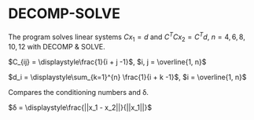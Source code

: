 # DECOMP-SOLVE

The program solves linear systems $Cx_1=d$ and $C^T Cx_2=C^T d$,  $n  =  4, 6, 8, 10, 12$ with DECOMP & SOLVE.

$C_{ij} = \displaystyle\frac{1}{i + j -1}$, $i, j = \overline{1, n}$

$d_i = \displaystyle\sum_{k=1}^{n} \frac{1}{i + k -1}$, $i = \overline{1, n}$

Compares the conditioning numbers and δ.

$δ = \displaystyle\frac{||x_1 - x_2||}{||x_1||}$



